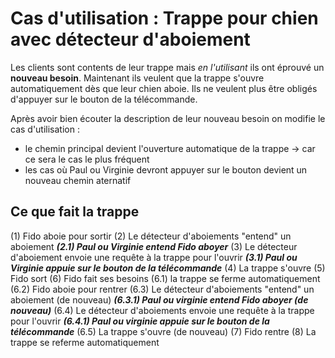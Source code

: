 # Cas d'utilisation : Trappe pour chien avec détecteur d'aboiement
Les clients sont contents de leur trappe mais _en l'utilisant_ ils ont éprouvé un **nouveau besoin**.
Maintenant ils veulent que la trappe s'ouvre automatiquement dès que leur chien aboie.
Ils ne veulent plus être obligés d'appuyer sur le bouton de la télécommande.

Après avoir bien écouter la description de leur nouveau besoin on modifie le cas d'utilisation :
- le chemin principal devient l'ouverture automatique de la trappe 
    -> car ce sera le cas le plus fréquent
- les cas où Paul ou Virginie devront appuyer sur le bouton devient un nouveau chemin aternatif

## Ce que fait la trappe
(1) Fido aboie pour sortir
(2) Le détecteur d'aboiements "entend" un aboiement
  **_(2.1) Paul ou Virginie entend Fido aboyer_**
(3) Le détecteur d'aboiement envoie une requête à la trappe pour l'ouvrir
  **_(3.1) Paul ou Virginie appuie sur le bouton de la télécommande_**
(4) La trappe s'ouvre
(5) Fido sort
(6) Fido fait ses besoins
  (6.1) la trappe se ferme automatiquement
  (6.2) Fido aboie pour rentrer
  (6.3) Le détecteur d'aboiements "entend" un aboiement (de nouveau)
    **_(6.3.1) Paul ou virginie entend Fido aboyer (de nouveau)_**
  (6.4) Le détecteur d'aboiements envoie une requête à la trappe pour l'ouvrir
    **_(6.4.1) Paul ou virginie appuie sur le bouton de la télécommande_**
  (6.5) La trappe s'ouvre (de nouveau)
(7) Fido rentre
(8) La trappe se referme automatiquement




